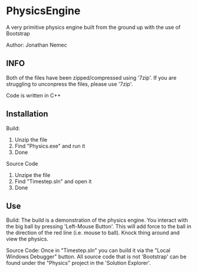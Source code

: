 # PhysicsEngine
A very primitive physics engine built from the ground up with the use of Bootstrap

Author: Jonathan Nemec

INFO
----------------------------
Both of the files have been zipped/compressed using '7zip'. If you are struggling
to unconpress the files, please use '7zip'.

Code is written in C++

Installation
----------------------------
Build:
  1) Unzip the file
  2) Find "Physics.exe" and run it
  3) Done

Source Code
  1) Unzipe the file
  2) Find "Timestep.sln" and open it
  3) Done

Use
----------------------------
Build:
The build is a demonstration of the physics engine. You interact with the big ball
by pressing 'Left-Mouse Button'. This will add force to the ball in the direction
of the red line (i.e. mouse to ball). Knock thing around and view the physics.

Source Code:
Once in "Timestep.sln" you can build it via the "Local Windows Debugger" button.
All source code that is not 'Bootstrap' can be found under the "Physics" project in
the 'Solution Explorer'.
